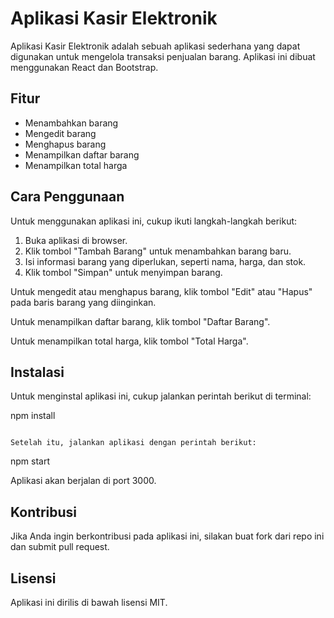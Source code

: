 # Aplikasi Kasir Elektronik

Aplikasi Kasir Elektronik adalah sebuah aplikasi sederhana yang dapat digunakan untuk mengelola transaksi penjualan barang. Aplikasi ini dibuat menggunakan React dan Bootstrap.

## Fitur

* Menambahkan barang
* Mengedit barang
* Menghapus barang
* Menampilkan daftar barang
* Menampilkan total harga

## Cara Penggunaan

Untuk menggunakan aplikasi ini, cukup ikuti langkah-langkah berikut:

1. Buka aplikasi di browser.
2. Klik tombol "Tambah Barang" untuk menambahkan barang baru.
3. Isi informasi barang yang diperlukan, seperti nama, harga, dan stok.
4. Klik tombol "Simpan" untuk menyimpan barang.

Untuk mengedit atau menghapus barang, klik tombol "Edit" atau "Hapus" pada baris barang yang diinginkan.

Untuk menampilkan daftar barang, klik tombol "Daftar Barang".

Untuk menampilkan total harga, klik tombol "Total Harga".

## Instalasi

Untuk menginstal aplikasi ini, cukup jalankan perintah berikut di terminal:


npm install
```

Setelah itu, jalankan aplikasi dengan perintah berikut:

```
npm start


Aplikasi akan berjalan di port 3000.

## Kontribusi

Jika Anda ingin berkontribusi pada aplikasi ini, silakan buat fork dari repo ini dan submit pull request.

## Lisensi

Aplikasi ini dirilis di bawah lisensi MIT.
